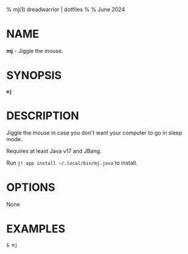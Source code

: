 % mj(1) dreadwarrior | dotfiles
%
% June 2024

# NAME

**mj** - Jiggle the mouse.

# SYNOPSIS

**`mj`**

# DESCRIPTION

Jiggle the mouse in case you don't want your computer to go in sleep mode.

Requires at least Java v17 and JBang.

Run `j! app install ~/.local/bin/mj.java` to install.

# OPTIONS

None

# EXAMPLES

    $ mj
